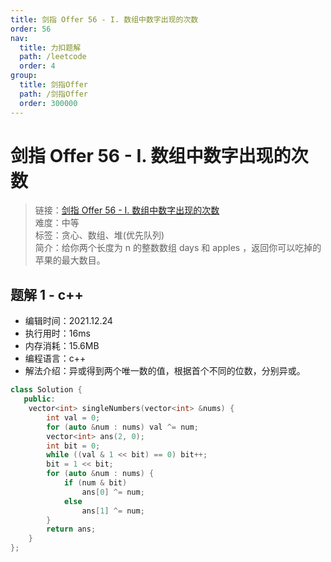 ```yaml
---
title: 剑指 Offer 56 - I. 数组中数字出现的次数
order: 56
nav:
  title: 力扣题解
  path: /leetcode
  order: 4
group:
  title: 剑指Offer
  path: /剑指Offer
  order: 300000
---
```


# 剑指 Offer 56 - I. 数组中数字出现的次数

> 链接：[剑指 Offer 56 - I. 数组中数字出现的次数](https://leetcode-cn.com/problems/maximum-number-of-eaten-apples/)  
> 难度：中等  
> 标签：贪心、数组、堆(优先队列)  
> 简介：给你两个长度为 n 的整数数组 days 和 apples ，返回你可以吃掉的苹果的最大数目。

## 题解 1 - c++

- 编辑时间：2021.12.24
- 执行用时：16ms
- 内存消耗：15.6MB
- 编程语言：c++
- 解法介绍：异或得到两个唯一数的值，根据首个不同的位数，分别异或。

```cpp
class Solution {
   public:
    vector<int> singleNumbers(vector<int> &nums) {
        int val = 0;
        for (auto &num : nums) val ^= num;
        vector<int> ans(2, 0);
        int bit = 0;
        while ((val & 1 << bit) == 0) bit++;
        bit = 1 << bit;
        for (auto &num : nums) {
            if (num & bit)
                ans[0] ^= num;
            else
                ans[1] ^= num;
        }
        return ans;
    }
};
```
